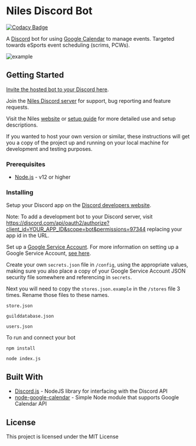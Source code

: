 # Niles Discord Bot
[![Codacy Badge](https://api.codacy.com/project/badge/Grade/a1440f5f9d23451a867348e5f9c1724e)](https://www.codacy.com/app/seanecoffey/Niles?utm_source=github.com&amp;utm_medium=referral&amp;utm_content=seanecoffey/Niles&amp;utm_campaign=Badge_Grade)

A [Discord](https://discord.com/) bot for using [Google Calendar](calendar.google.com) to manage events.
Targeted towards eSports event scheduling (scrims, PCWs).

![example](https://i.imgur.com/3yYK4QB.png)

## Getting Started

[Invite the hosted bot to your Discord here](https://discord.com/oauth2/authorize?permissions=97344&scope=bot&client_id=320434122344366082).

Join the [Niles Discord server](https://discord.gg/jNyntBn) for support, bug reporting and feature requests.

Visit the Niles [website](http://niles.seanecoffey.com/) or [setup guide](http://niles.seanecoffey.com/setup) for more detailed use and setup descriptions.

If you wanted to host your own version or similar, these instructions will get you a copy of the project up and running on your local machine for development and testing purposes.

### Prerequisites

* [Node.js](https://nodejs.org/en/) - v12 or higher

### Installing

Setup your Discord app on the [Discord developers website](https://discord.com/developers/applications/me).

Note: To add a development bot to your Discord server, visit https://discord.com/api/oauth2/authorize?client_id=YOUR_APP_ID&scope=bot&permissions=97344 replacing your app id in the URL.

Set up a [Google Service Account](https://developers.google.com/identity/protocols/OAuth2ServiceAccount).
For more information on setting up a Google Service Account, [see here](https://github.com/yuhong90/node-google-calendar/wiki#setup-service-accounts).

Create your own `secrets.json` file in `/config`, using the appropriate values, making sure you also place a copy of your Google Service Account JSON security file somewhere and referencing in `secrets`.

Next you will need to copy the `stores.json.example` in the `/stores` file 3 times.
Rename those files to these names.
```
store.json
```
```
guilddatabase.json
```
```
users.json
```

To run and connect your bot

```
npm install
```

```
node index.js
```

## Built With

* [Discord.js](https://github.com/discordjs/discord.js) - NodeJS library for interfacing with the Discord API
* [node-google-calendar](https://github.com/mchangrh/node-google-calendar) - Simple Node module that supports Google Calendar API

## License

This project is licensed under the MIT License
